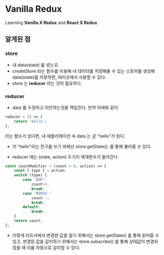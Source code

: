 # Vanilla Redux

Learning **Vanilla X Redux** and **React X Redux**

## 알게된 점

### store

-   내 data(state) 를 넣는곳.
-   createStore 라는 함수를 이용해 내 데이터를 저장해둘 수 있는 스토어를 생성해 data(state)를 저장하면, 여러곳에서 사용할 수 있다.
-   store 는 **reducer** 라는 것이 필요하다.

### reducer

-   data 를 수정하고 리턴하는것을 책임진다. 만약 아래와 같이

```javascript
reducer = () => {
	return 'hello';
};
```

라는 함수가 있다면, 내 애플리케이션 속 data 는 곧 "hello"가 된다.

-   이 "hello"라는 친구를 쓰기 위해선 store.getState(); 를 통해 불러올 수 있다.

-   reducer 에는 (state, action) 두가지 매개변수가 들어간다.

```javascript
const countModifier = (count = 0, action) => {
	const { type } = action;
	switch (type) {
		case 'ADD':
			count++;
			break;
		case 'MINUS':
			count--;
			break;
		default:
			break;
	}
	return count;
};
```

-   이렇게 리듀서에서 변경한 값을 알기 위해서는 store.getState() 를 통해 읽어올 수 있고, 변경된 값을 감지하기 위해서는 store.subscribe() 를 통해 상태값이 변경되었을 때 이를 자동으로 감지할 수 있다.
